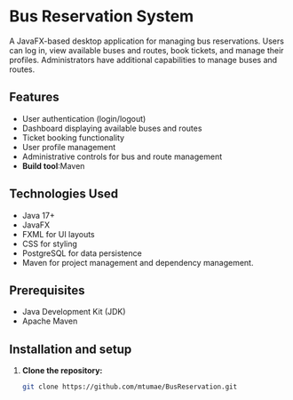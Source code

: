#  Bus Reservation System

A JavaFX-based desktop application for managing bus reservations. Users can log in, view available buses and routes, book tickets, and manage their profiles. Administrators have additional capabilities to manage buses and routes.

##  Features

- User authentication (login/logout)
- Dashboard displaying available buses and routes
- Ticket booking functionality
- User profile management
- Administrative controls for bus and route management
- **Build tool**:Maven

##  Technologies Used

- Java 17+
- JavaFX
- FXML for UI layouts
- CSS for styling
- PostgreSQL for data persistence
- Maven for project management and dependency management.

## Prerequisites
- Java Development Kit (JDK)
- Apache Maven

##  Installation and setup

1. **Clone the repository:**
   ```bash
   git clone https://github.com/mtumae/BusReservation.git
